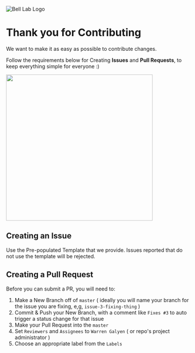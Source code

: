 ![Bell Lab Logo](https://bell-lab.s3-us-west-1.amazonaws.com/bell-lab-logo.png "Bell Lab Logo")

Thank you for Contributing
===

We want to make it as easy as possible to contribute changes.

Follow the requirements below for Creating **Issues** and **Pull Requests**, to keep everything simple for everyone :)

<img src="https://octodex.github.com/images/dinotocat.png" width="400" />

Creating an Issue
---

Use the Pre-populated Template that we provide.  Issues reported that do not use the template will be rejected.


Creating a Pull Request
---

Before you can submit a PR, you will need to:

1. Make a New Branch off of `master` ( ideally you will name your branch for the issue you are fixing, e,g, `issue-3-fixing-thing` )
2. Commit & Push your New Branch, with a comment like `Fixes #3` to auto trigger a status change for that issue
3. Make your Pull Request into the `master`
4. Set `Reviewers` and `Assignees` to `Warren Galyen` ( or repo's project administrator )
5. Choose an appropriate label from the `Labels`